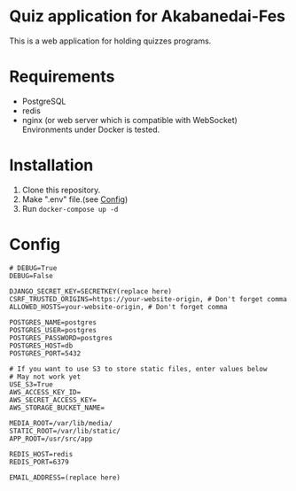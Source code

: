 # Quiz application for Akabanedai-Fes
This is a web application for holding quizzes programs.

# Requirements
* PostgreSQL
* redis
* nginx (or web server which is compatible with WebSocket)
Environments under Docker is tested.

# Installation
1. Clone this repository.
2. Make ".env" file.(see [Config](#Config))
3. Run `docker-compose up -d`

# Config
```.env
# DEBUG=True
DEBUG=False

DJANGO_SECRET_KEY=SECRETKEY(replace here)
CSRF_TRUSTED_ORIGINS=https://your-website-origin, # Don't forget comma
ALLOWED_HOSTS=your-website-origin, # Don't forget comma 

POSTGRES_NAME=postgres
POSTGRES_USER=postgres
POSTGRES_PASSWORD=postgres
POSTGRES_HOST=db
POSTGRES_PORT=5432

# If you want to use S3 to store static files, enter values below
# May not work yet
USE_S3=True
AWS_ACCESS_KEY_ID=
AWS_SECRET_ACCESS_KEY=
AWS_STORAGE_BUCKET_NAME=

MEDIA_ROOT=/var/lib/media/
STATIC_ROOT=/var/lib/static/
APP_ROOT=/usr/src/app

REDIS_HOST=redis
REDIS_PORT=6379 

EMAIL_ADDRESS=(replace here)
```

